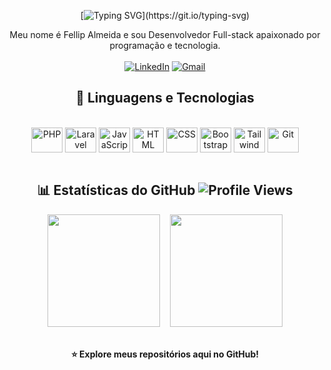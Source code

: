 <div align="center">

[![Typing SVG](https://readme-typing-svg.herokuapp.com?font=Fira+Code&size=30&pause=1000&color=58A6FF&center=true&vCenter=true&width=600&lines=👋+Hello+World+!)](https://git.io/typing-svg)

Meu nome é Fellip Almeida e sou Desenvolvedor Full-stack apaixonado por programação e tecnologia.
<br><br>
[![LinkedIn](https://img.shields.io/badge/-LinkedIn-0A66C2?style=for-the-badge&logo=linkedin&logoColor=white)](https://www.linkedin.com/in/fellipalmeida)
[![Gmail](https://img.shields.io/badge/-Gmail-D14836?style=for-the-badge&logo=gmail&logoColor=white)](mailto:fellipalmeida1@gmail.com)

</div>


<div align="center">

## 🚀 Linguagens e Tecnologias

<br>

<img align="center" alt="PHP" height="40" width="50" src="https://cdn.jsdelivr.net/gh/devicons/devicon/icons/php/php-original.svg">
<img align="center" alt="Laravel" height="40" width="50" src="https://cdn.jsdelivr.net/gh/devicons/devicon/icons/laravel/laravel-original.svg">
<img align="center" alt="JavaScript" height="40" width="50" src="https://cdn.jsdelivr.net/gh/devicons/devicon/icons/javascript/javascript-original.svg">
<img align="center" alt="HTML" height="40" width="50" src="https://cdn.jsdelivr.net/gh/devicons/devicon/icons/html5/html5-original.svg">
<img align="center" alt="CSS" height="40" width="50" src="https://cdn.jsdelivr.net/gh/devicons/devicon/icons/css3/css3-original.svg">
<img align="center" alt="Bootstrap" height="40" width="50" src="https://cdn.jsdelivr.net/gh/devicons/devicon/icons/bootstrap/bootstrap-original.svg">
<img align="center" alt="Tailwind" height="40" width="50" src="https://cdn.jsdelivr.net/gh/devicons/devicon/icons/tailwindcss/tailwindcss-original.svg">
<img align="center" alt="Git" height="40" width="50" src="https://cdn.jsdelivr.net/gh/devicons/devicon/icons/git/git-original.svg">

</div>

<br>

<div align="center">
  
## 📊 Estatísticas do GitHub ![Profile Views](https://komarev.com/ghpvc/?username=fellipalmeida&color=blueviolet&style=flat-square&label=Visitantes)

<img height="180em" src="https://github-readme-stats.vercel.app/api?username=fellipalmeida&show_icons=true&theme=tokyonight&include_all_commits=true&count_private=true"/>
&nbsp;&nbsp;
<img height="180em" src="https://github-readme-stats.vercel.app/api/top-langs/?username=fellipalmeida&layout=compact&langs_count=7&theme=tokyonight&card_width=300"/>
</div>

<br>

<div align="center">

**⭐ Explore meus repositórios aqui no GitHub!**

<br>

<!-- <picture>
  <source media="(prefers-color-scheme: dark)" srcset="https://raw.githubusercontent.com/fellipalmeida/fellipalmeida/output/pacman-contribution-graph-dark.svg">
  <source media="(prefers-color-scheme: light)" srcset="https://raw.githubusercontent.com/fellipalmeida/fellipalmeida/output/pacman-contribution-graph.svg">
  <img alt="pacman contribution graph" src="https://raw.githubusercontent.com/fellipalmeida/fellipalmeida/output/pacman-contribution-graph.svg">
</picture> -->

</div>

